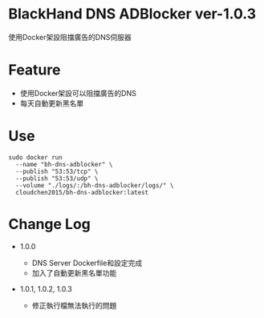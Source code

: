 # BlackHand DNS ADBlocker ver-1.0.3

使用Docker架設阻擋廣告的DNS伺服器

Feature
=========================
- 使用Docker架設可以阻擋廣告的DNS
- 每天自動更新黑名單

Use
=========================

````
sudo docker run
  --name "bh-dns-adblocker" \
  --publish "53:53/tcp" \
  --publish "53:53/udp" \
  --volume "./logs/:/bh-dns-adblocker/logs/" \
  cloudchen2015/bh-dns-adblocker:latest
````

Change Log
=========================
- 1.0.0
    - DNS Server Dockerfile和設定完成
    - 加入了自動更新黑名單功能

- 1.0.1, 1.0.2, 1.0.3
    - 修正執行檔無法執行的問題